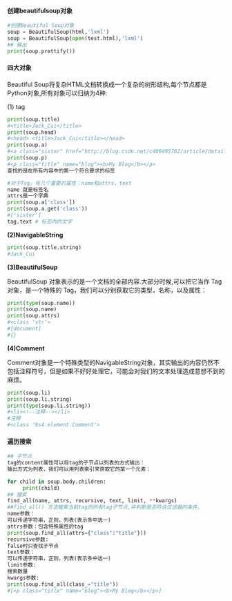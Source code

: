 #### 创建beautifulsoup对象

```python
#创建Beautiful Soup对象
soup = BeautifulSoup(html,'lxml')
soup = BeautifulSoup(open(test.html),'lxml')
## 输出
print(soup.prettify())
```

#### 四大对象

 Beautiful Soup将复杂HTML文档转换成一个复杂的树形结构,每个节点都是Python对象,所有对象可以归纳为4种:

(1) tag

```python
print(soup.title)
#<title>Jack_Cui</title>
print(soup.head)
#<head> <title>Jack_Cui</title></head>
print(soup.a)
#<a class="sister" href="http://blog.csdn.net/c406495762/article/details/58716886" id="link1">Python3网络爬虫(一)：利用urllib进行简单的网页抓取</a>
print(soup.p)
#<p class="title" name="blog"><b>My Blog</b></p>
查找的是在所有内容中的第一个符合要求的标签

#对于Tag，有几个重要的属性：name和attrs，text
name 就是标签名
attrs是一个字典
print(soup.a['class'])
print(soup.a.get('class'))
#['sister']
tag.text # 标签内的文字
```

**(2)NavigableString**

```python
print(soup.title.string)
#Jack_Cui
```

**(3)BeautifulSoup**

 BeautifulSoup 对象表示的是一个文档的全部内容.大部分时候,可以把它当作 Tag 对象，是一个特殊的 Tag，我们可以分别获取它的类型，名称，以及属性：

```python
print(type(soup.name))
print(soup.name)
print(soup.attrs)
#<class 'str'>
#[document]
#{}
```

**(4)Comment**

  Comment对象是一个特殊类型的NavigableString对象，其实输出的内容仍然不包括注释符号，但是如果不好好处理它，可能会对我们的文本处理造成意想不到的麻烦。

```python
print(soup.li)
print(soup.li.string)
print(type(soup.li.string))
#<li><!--注释--></li>
#注释
#<class 'bs4.element.Comment'>
```

#### 遍历搜索

```python
## 子节点
tag的content属性可以将tag的子节点以列表的方式输出：
输出方式为列表，我们可以用列表索引来获取它的某一个元素：

for child in soup.body.children:
     print(child)
## 搜索
find_all(name, attrs, recursive, text, limit, **kwargs)
##find_all() 方法搜索当前tag的所有tag子节点,并判断是否符合过滤器的条件。
name参数：
可以传递字符串，正则，列表(表示多中选一)
attrs参数：包含特殊属性的tag
print(soup.find_all(attrs={"class":"title"}))
recursive参数: 
false时只查找子节点
text参数：
可以传递字符串，正则，列表(表示多中选一)
limit参数:
搜索数量
kwargs参数:
print(soup.find_all(class_="title"))
#[<p class="title" name="blog"><b>My Blog</b></p>]
```


